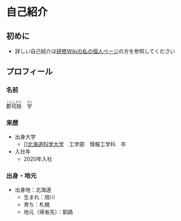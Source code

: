 # 自己紹介

## 初めに
- 詳しい自己紹介は[研修Wikiの私の個人ページ](http://hst-saba:3000/68a68905d17ac1be4d7fa1a0)の方を参照してください

## プロフィール
### 名前
<ruby>郡司掛<rt>ぐんじがけ</rt></ruby>　<ruby>宇<rt>そら</rt></ruby>

### 来歴

- 出身大学
     - [[]北海道科学大学](https://www.hus.ac.jp/)　工学部　情報工学科　卒
- 入社年
    - 2020年入社　

### 出身・地元
- 出身地：北海道
    - 生まれ：旭川
    - 育ち：札幌
    - 地元（帰省先）：釧路

